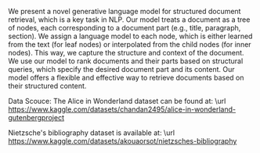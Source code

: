 We present a novel generative language model for structured document retrieval, which is a key task in NLP. 
Our model treats a document as a tree of nodes, each corresponding to a document part (e.g., title, paragraph, section). 
We assign a language model to each node, which is either learned from the text (for leaf nodes) or interpolated from the child nodes (for inner nodes). 
This way, we capture the structure and context of the document. We use our model to rank documents and their parts based on structural queries, which specify the desired 
document part and its content. Our model offers a flexible and effective way to retrieve documents based on their structured content.

Data Scouce: 
The Alice in Wonderland dataset can be found at: \url https://www.kaggle.com/datasets/chandan2495/alice-in-wonderland-gutenbergproject

Nietzsche's bibliography dataset is available at: \url https://www.kaggle.com/datasets/akouaorsot/nietzsches-bibliography


